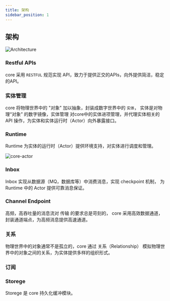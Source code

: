 ```yaml
---
title: 架构
sidebar_position: 1
---
```



## 架构

![Architecture](/images/core/architecture.png)


### Restful APIs

core 采用 `RESTFUL` 规范实现 API，致力于提供正交的APIs，向外提供简洁，稳定的API。


### 实体管理

core 将物理世界中的 "对象" 加以抽象，封装成数字世界中的 `实体`， 实体是对物理“对象” 的数字镜像，实体管理 对core中的实体进项管理，并代理实体相关的 API 操作，为实体和实体运行时（Actor）向外暴露接口。

### Runtime

Runtime 为实体的运行时（Actor）提供环境支持，对实体进行调度和管理。


![core-actor](/images/core/architecture-actor.png)


### Inbox

Inbox 实现从数据源（MQ，数据库等）中消费消息，实现 checkpoint 机制， 为 Runtime 中的 Actor 提供可靠消息保证。


### Channel Endpoint

高频，高吞吐量的消息流对 传输 的要求总是苛刻的， core 采用高效数据通道， 封装通道端点，为高频消息提供高速通道。

### 关系

物理世界中的对象通常不是孤立的，core 通过 关系（Relationship） 模拟物理世界中的对象之间的关系，为实体提供多样的组织形式。

### 订阅


### Storege

Storege 是 core 持久化缓冲模块。

